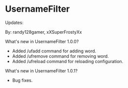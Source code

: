 # UsernameFilter

Updates:

By: randy128gamer, xXSuperFrostyXx

What's new in UsernameFilter 1.0.0?

- Added /ufadd <word> command for adding word.
- Added /ufremove <word> command for removing word.
- Added /ufreload command for reloading configuration.

What's new in UsernameFilter 1.0.1?

- Bug fixes.
